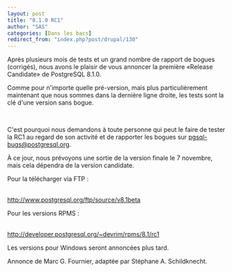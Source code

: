 ```yaml
---
layout: post
title: "8.1.0 RC1"
author: "SAS"
categories: [Dans les bacs]
redirect_from: "index.php?post/drupal/130"
---
```



<p></p>

<!--more-->


<p>

Après plusieurs mois de tests et un grand nombre de rapport de bogues (corrigés), nous avons le plaisir de vous annoncer la première «Release Candidate» de PostgreSQL 8.1.0.

</p>

<p>

Comme pour n'importe quelle pré-version, mais plus particulièrement maintenant que nous sommes dans la dernière ligne droite, les tests sont la clé d'une version sans bogue.

<br />

C'est pourquoi nous demandons à toute personne qui peut le faire de tester la RC1 au regard de son activité et de rapporter les bogues sur pgsql-bugs@postgresql.org.

</p>

<p>

À ce jour, nous prévoyons une sortie de la version finale le 7 novembre, mais cela dépendra de la version candidate.

</p>

<p>

Pour la télécharger via FTP&nbsp;:

<br />    <a href="http://www.postgresql.org/ftp/source/v8.1beta">http://www.postgresql.org/ftp/source/v8.1beta</a>

</p>

<p>

Pour les versions RPMS&nbsp;:

<br />    <a href="http://developer.postgresql.org/%7Edevrim/rpms/8.1/rc1">http://developer.postgresql.org/~devrim/rpms/8.1/rc1</a>

</p>

<p>

Les versions pour Windows seront annoncées plus tard.</p>

<p>

Annonce de Marc G. Fournier, adaptée par Stéphane A. Schildknecht.

</p>